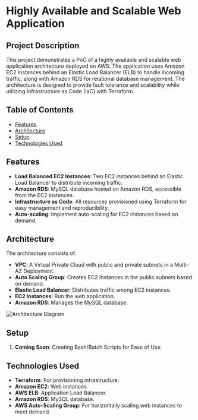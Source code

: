 # Highly Available and Scalable Web Application

## Project Description

This project demonstrates a PoC of a highly available and scalable web application architecture deployed on AWS. The application uses Amazon EC2 instances behind an Elastic Load Balancer (ELB) to handle incoming traffic, along with Amazon RDS for relational database management. The architecture is designed to provide fault tolerance and scalability while utilizing Infrastructure as Code (IaC) with Terraform.

## Table of Contents

- [Features](#features)
- [Architecture](#architecture)
- [Setup](#setup)
- [Technologies Used](#technologies-used)

## Features

- **Load Balanced EC2 Instances**: Two EC2 instances behind an Elastic Load Balancer to distribute incoming traffic.
- **Amazon RDS**: MySQL database hosted on Amazon RDS, accessible from the EC2 instances.
- **Infrastructure as Code**: All resources provisioned using Terraform for easy management and reproducibility.
- **Auto-scaling**: Implement auto-scaling for EC2 instances based on demand.

## Architecture

The architecture consists of:
- **VPC**: A Virtual Private Cloud with public and private subnets in a Multi-AZ Deployment.
- **Auto Scaling Group**: Creates EC2 Instances in the public subnets based on demand. 
- **Elastic Load Balancer**: Distributes traffic among EC2 instances.
- **EC2 Instances**: Run the web application.
- **Amazon RDS**: Manages the MySQL database.

![Architecture Diagram](https://github.com/user-attachments/assets/14544ff0-6d4c-49e3-930e-135995412660)

## Setup

1. **Coming Soon**: Creating Bash/Batch Scripts for Ease of Use.

## Technologies Used

- **Terraform**: For provisioning infrastructure.
- **Amazon EC2**: Web instances.
- **AWS ELB**: Application Load Balancer.
- **Amazon RDS**: MySQL database.
- **AWS Auto-Scaling Group**: For horizontally scaling web instances to meet demand.
